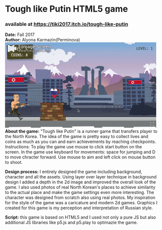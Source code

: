 # Tough like Putin HTML5 game
### available at https://tiki2017.itch.io/tough-like-putin <br>
**Date:** Fall 2017 <br>
**Author:** Alyona Karmazin(Perminova)
![Alt Text](https://github.com/AlyonaTiki/Tough_like_Putin_game/blob/master/img/demo.gif)
**About the game:**
"Tough like Putin" is a runner game that transfers player to the North Korea. 
The idea of the game is pretty easy to collect lives and coins as much as you 
can and earn achievements by reaching checkpoints.
Instructions: To play the game use mouse to click start button on the screen. In the game use keyboard for movements: space for jumping and D to move chracter forward. Use mouse to aim and left click on mouse button to shoot.

**Design process:**
I entirely designed the game including background, character and all the assets. 
Using layer over layer technique in background design I added a depth in the 2d 
image and improved the overall look of the game. I also used photos of real North 
Korean's places to achieve similarity to the actual place and make the game 
settings even more interesting.
The character was designed from scratch also using real photos. 
My inspiration for the style of the game was a caricature and modern 2d games. 
Graphics I created for this game is my perception and interpretation of Russian style.

**Script:**
this game is based on HTML5 and I used not only a pure JS but also additional JS libraries 
like p5.js and p5.play to optimazie the game.
